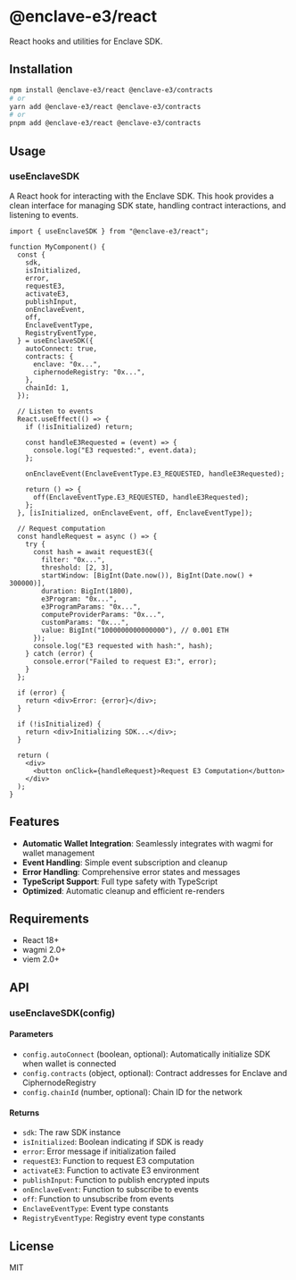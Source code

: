 # @enclave-e3/react

React hooks and utilities for Enclave SDK.

## Installation

```bash
npm install @enclave-e3/react @enclave-e3/contracts
# or
yarn add @enclave-e3/react @enclave-e3/contracts
# or
pnpm add @enclave-e3/react @enclave-e3/contracts
```

## Usage

### useEnclaveSDK

A React hook for interacting with the Enclave SDK. This hook provides a clean interface for managing SDK state, handling contract interactions, and listening to events.

```tsx
import { useEnclaveSDK } from "@enclave-e3/react";

function MyComponent() {
  const {
    sdk,
    isInitialized,
    error,
    requestE3,
    activateE3,
    publishInput,
    onEnclaveEvent,
    off,
    EnclaveEventType,
    RegistryEventType,
  } = useEnclaveSDK({
    autoConnect: true,
    contracts: {
      enclave: "0x...",
      ciphernodeRegistry: "0x...",
    },
    chainId: 1,
  });

  // Listen to events
  React.useEffect(() => {
    if (!isInitialized) return;

    const handleE3Requested = (event) => {
      console.log("E3 requested:", event.data);
    };

    onEnclaveEvent(EnclaveEventType.E3_REQUESTED, handleE3Requested);

    return () => {
      off(EnclaveEventType.E3_REQUESTED, handleE3Requested);
    };
  }, [isInitialized, onEnclaveEvent, off, EnclaveEventType]);

  // Request computation
  const handleRequest = async () => {
    try {
      const hash = await requestE3({
        filter: "0x...",
        threshold: [2, 3],
        startWindow: [BigInt(Date.now()), BigInt(Date.now() + 300000)],
        duration: BigInt(1800),
        e3Program: "0x...",
        e3ProgramParams: "0x...",
        computeProviderParams: "0x...",
        customParams: "0x...",
        value: BigInt("1000000000000000"), // 0.001 ETH
      });
      console.log("E3 requested with hash:", hash);
    } catch (error) {
      console.error("Failed to request E3:", error);
    }
  };

  if (error) {
    return <div>Error: {error}</div>;
  }

  if (!isInitialized) {
    return <div>Initializing SDK...</div>;
  }

  return (
    <div>
      <button onClick={handleRequest}>Request E3 Computation</button>
    </div>
  );
}
```

## Features

- **Automatic Wallet Integration**: Seamlessly integrates with wagmi for wallet management
- **Event Handling**: Simple event subscription and cleanup
- **Error Handling**: Comprehensive error states and messages
- **TypeScript Support**: Full type safety with TypeScript
- **Optimized**: Automatic cleanup and efficient re-renders

## Requirements

- React 18+
- wagmi 2.0+
- viem 2.0+

## API

### useEnclaveSDK(config)

#### Parameters

- `config.autoConnect` (boolean, optional): Automatically initialize SDK when wallet is connected
- `config.contracts` (object, optional): Contract addresses for Enclave and CiphernodeRegistry
- `config.chainId` (number, optional): Chain ID for the network

#### Returns

- `sdk`: The raw SDK instance
- `isInitialized`: Boolean indicating if SDK is ready
- `error`: Error message if initialization failed
- `requestE3`: Function to request E3 computation
- `activateE3`: Function to activate E3 environment
- `publishInput`: Function to publish encrypted inputs
- `onEnclaveEvent`: Function to subscribe to events
- `off`: Function to unsubscribe from events
- `EnclaveEventType`: Event type constants
- `RegistryEventType`: Registry event type constants

## License

MIT
